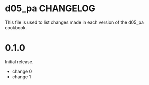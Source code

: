 # d05_pa CHANGELOG

This file is used to list changes made in each version of the d05_pa cookbook.

# 0.1.0

Initial release.

- change 0
- change 1

